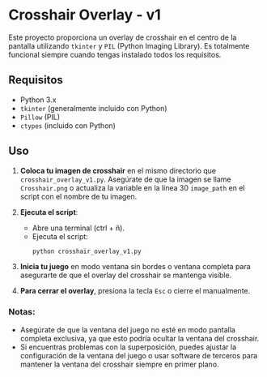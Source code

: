 # Crosshair Overlay - v1

Este proyecto proporciona un overlay de crosshair en el centro de la pantalla utilizando `tkinter` y `PIL` (Python Imaging Library). Es totalmente funcional siempre cuando tengas instalado todos los requisitos.

## Requisitos

- Python 3.x
- `tkinter` (generalmente incluido con Python)
- `Pillow` (PIL)
- `ctypes` (incluido con Python)

## Uso

1. **Coloca tu imagen de crosshair** en el mismo directorio que `crosshair_overlay_v1.py`. Asegúrate de que la imagen se llame `Crosshair.png` o actualiza la variable en la linea 30 `image_path` en el script con el nombre de tu imagen.

2. **Ejecuta el script**:
   - Abre una terminal (ctrl + ñ).
   - Ejecuta el script:
     ```sh
     python crosshair_overlay_v1.py
     ```

3. **Inicia tu juego** en modo ventana sin bordes o ventana completa para asegurarte de que el overlay del crosshair se mantenga visible.

4. **Para cerrar el overlay**, presiona la tecla `Esc` o cierre el manualmente.

### Notas:
- Asegúrate de que la ventana del juego no esté en modo pantalla completa exclusiva, ya que esto podría ocultar la ventana del crosshair.
- Si encuentras problemas con la superposición, puedes ajustar la configuración de la ventana del juego o usar software de terceros para mantener la ventana del crosshair siempre en primer plano.
